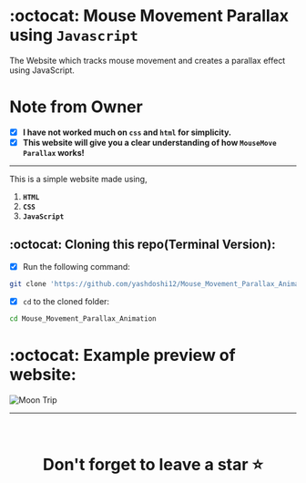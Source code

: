 # :octocat: Mouse Movement Parallax using `Javascript`

The Website which tracks mouse movement and creates a parallax effect using JavaScript.

# Note from Owner
- [x] <b>I have not worked much on `css` and `html` for simplicity.</b>
- [x] <b>This website will give you a clear understanding of how `MouseMove Parallax` works!</b>

<hr />

This is a simple website made using,

1. <b>`HTML`</b> 
2. <b>`CSS`</b>
3. <b>`JavaScript`</b>


## :octocat: Cloning this repo(Terminal Version):
- [x] Run the following command:
```bash 
git clone 'https://github.com/yashdoshi12/Mouse_Movement_Parallax_Animation.git' 
```
- [x] `cd` to the cloned folder:
```bash 
cd Mouse_Movement_Parallax_Animation
```

# :octocat: Example preview of website:
![Moon Trip](https://user-images.githubusercontent.com/39629707/219959913-62674c40-7d5b-4a94-9ea1-efcbd42fd3cf.gif)



<hr />
<br />

# <div align="center">Don't forget to leave a star ⭐️</div>

